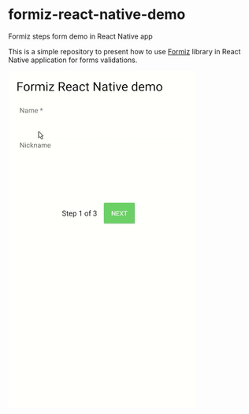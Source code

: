 # formiz-react-native-demo
Formiz steps form demo in React Native app

This is a simple repository to present how to use [Formiz](https://formiz-react.com/) library in React Native application for forms validations.

![Alt Text](./demo.gif)
